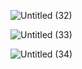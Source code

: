 
![Untitled (32)](https://user-images.githubusercontent.com/67450169/203583148-20fe2e52-ac40-4e98-b48e-fe4979613edb.png)

![Untitled (33)](https://user-images.githubusercontent.com/67450169/203583160-4b763909-2aae-44f0-b443-eb622d289a0c.png)

![Untitled (34)](https://user-images.githubusercontent.com/67450169/203583174-2a8e18e8-d6bb-4e9f-b574-e696463b4a4a.png)
